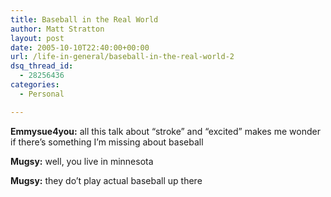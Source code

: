 ```yaml
---
title: Baseball in the Real World
author: Matt Stratton
layout: post
date: 2005-10-10T22:40:00+00:00
url: /life-in-general/baseball-in-the-real-world-2
dsq_thread_id:
  - 28256436
categories:
  - Personal

---
```

**Emmysue4you:** all this talk about &#8220;stroke&#8221; and &#8220;excited&#8221; makes me wonder if there&#8217;s something I&#8217;m missing about baseball
  
**Mugsy:** well, you live in minnesota
  
**Mugsy:** they do&#8217;t play actual baseball up there